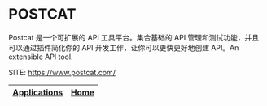 # POSTCAT

 Postcat 是一个可扩展的 API 工具平台。集合基础的 API 管理和测试功能，并且可以通过插件简化你的 API 开发工作，让你可以更快更好地创建 API。An extensible API tool.

 SITE: https://www.postcat.com/

 | [Applications](https://portable-linux-apps.github.io/apps.html) | [Home](https://portable-linux-apps.github.io)
 | --- | --- |
